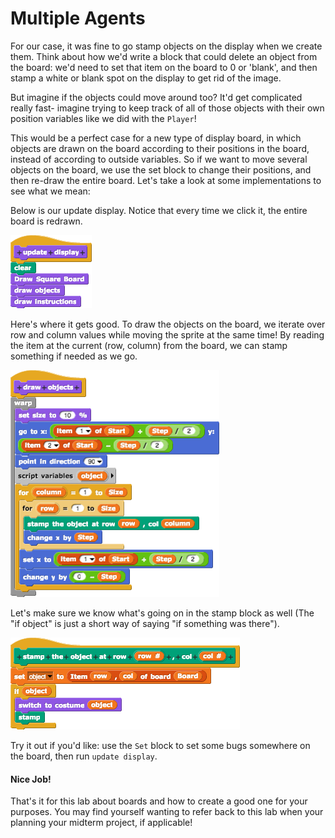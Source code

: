 # Multiple Agents

For our case, it was fine to go stamp objects on the display when we create them. Think about how we'd write a block that could delete an object from the board: we'd need to set that item on the board to 0 or 'blank', and then stamp a white or blank spot on the display to get rid of the image.

But imagine if the objects could move around too? It'd get complicated really fast- imagine trying to keep track of all of those objects with their own position variables like we did with the `Player`!

This would be a perfect case for a new type of display board, in which objects are drawn on the board according to their positions in the board, instead of according to outside variables. So if we want to move several objects on the board, we use the set block to change their positions, and then re-draw the entire board. Let's take a look at some implementations to see what we mean:

Below is our update display. Notice that every time we click it, the entire board is redrawn.

![update display block contents](../.gitbook/assets/image%20%2891%29.png)

Here's where it gets good. To draw the objects on the board, we iterate over row and column values while moving the sprite at the same time! By reading the item at the current \(row, column\) from the board, we can stamp something if needed as we go.

![draw object block contents](../.gitbook/assets/image%20%28292%29.png)

Let's make sure we know what's going on in the stamp block as well \(The "if object" is just a short way of saying "if something was there"\).

![stamp object block contents](../.gitbook/assets/image%20%2890%29.png)

Try it out if you'd like: use the `Set` block to set some bugs somewhere on the board, then run `update display`.

#### Nice Job!

That's it for this lab about boards and how to create a good one for your purposes. You may find yourself wanting to refer back to this lab when your planning your midterm project, if applicable!

